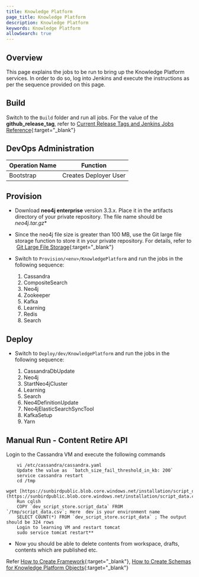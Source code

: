 ```yaml
---
title: Knowledge Platform
page_title: Knowledge Platform
description: Knowledge Platform
keywords: Knowledge Platform
allowSearch: true
--- 
```


## Overview
This page explains the jobs to be run to bring up the Knowledge Platform services. In order to do so, log into Jenkins and execute the instructions as per the sequence provided on this page.

## Build

Switch to the `Build` folder and run all jobs. For the value of the **github_release_tag**, refer to [Current Release Tags and Jenkins Jobs Reference](/developer-docs/server-installation/current_release_tags_n_jenkins_jobs){:target="_blank"}

## DevOps Administration

| Operation Name | Function              |
| -------------- | --------------------- |
| Bootstrap      | Creates Deployer User |

## Provision

*   Download **neo4j enterprise** version 3.3.x. Place it in the artifacts directory of your private repository. The file name should be **neo4j*.tar.gz**
*   Since the neo4j file size is greater than 100 MB, use the Git large file storage function to store it in your private repository. For details, refer to  [Git Large File Storage](https://git-lfs.github.com/){:target="_blank"}

*   Switch to `Provision/<env>/KnowledgePlatform` and run the jobs in the following sequence:
    1. Cassandra
    2. CompositeSearch
    3. Neo4j
    4. Zookeeper
    5. Kafka
    6. Learning
    7. Redis
    8. Search

## Deploy

*   Switch to `Deploy/dev/KnowledgePlatform` and run the jobs in the following sequence:

    1. CassandraDbUpdate
    2. Neo4j
    3. StartNeo4jCluster
    4. Learning
    5. Search
    6. Neo4DefinitionUpdate
    7. Neo4jElasticSearchSyncTool 
    8. KafkaSetup 
    9. Yarn  
 

## Manual Run - Content Retire API 

Login to the Cassandra VM and execute the following commands 

        vi /etc/cassandra/cassandra.yaml
        Update the value as  `batch_size_fail_threshold_in_kb: 200`
        service cassandra restart
        cd /tmp
        wget [https://sunbirdpublic.blob.core.windows.net/installation/script_data.csv](https://sunbirdpublic.blob.core.windows.net/installation/script_data.csv)
        Run cqlsh
        COPY `dev_script_store.script_data` FROM `/tmp/script_data.csv`; Here  dev is your environment name 
        SELECT COUNT(*) FROM `dev_script_store.script_data` ; The output should be 324 rows 
        Login to learning VM and restart tomcat  
        sudo service tomcat restart**


*   Now you should be able to delete contents from workspace, drafts, contents which are published etc.
                    
Refer [How to Create Framework](developer-docs/how-to-guide/how_to_create_framework_in_sunbird){:target="_blank"}, [How to Create Schemas for Knowledge Platform Objects](developer-docs/server-installation/knowledge-platform-object-schema.html){:target="_blank"}


